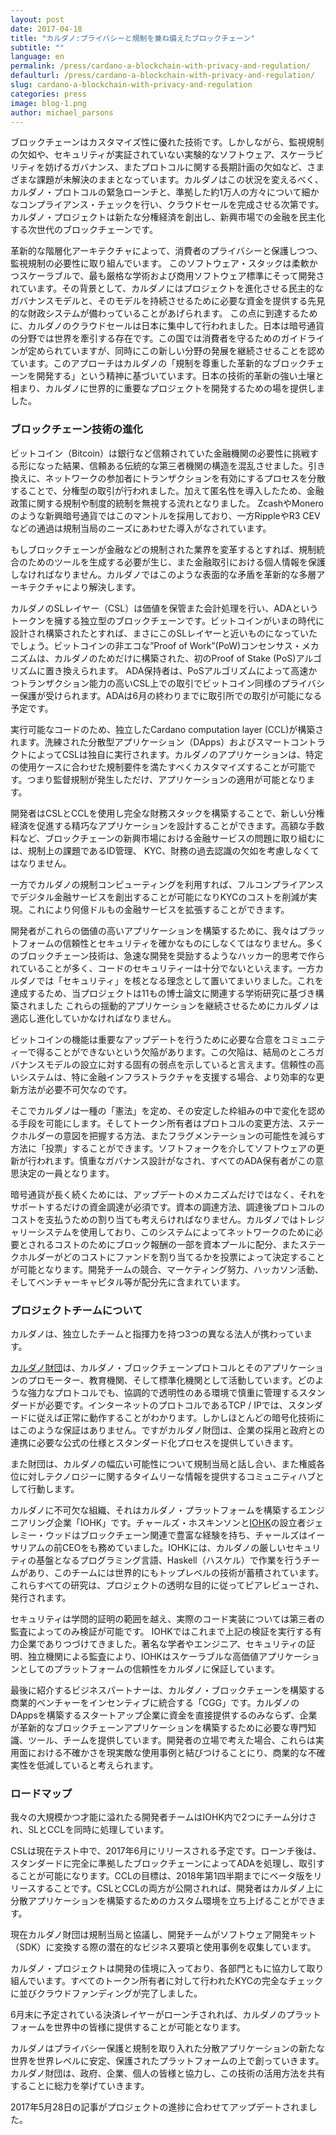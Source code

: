 ```yaml
---
layout: post
date: 2017-04-18
title: "カルダノ:プライバシーと規制を兼ね備えたブロックチェーン"
subtitle: ""
language: en
permalink: /press/cardano-a-blockchain-with-privacy-and-regulation/
defaulturl: /press/cardano-a-blockchain-with-privacy-and-regulation/
slug: cardano-a-blockchain-with-privacy-and-regulation
categories: press
image: blog-1.png
author: michael_parsons
---
```


ブロックチェーンはカスタマイズ性に優れた技術です。しかしながら、監視規制の欠如や、セキュリティが実証されていない実験的なソフトウェア、スケーラビリティを妨げるガバナンス、またプロトコルに関する長期計画の欠如など、さまざまな課題が未解決のままとなっています。カルダノはこの状況を変えるべく、カルダノ・プロトコルの緊急ローンチと、準拠した約1万人の方々について細かなコンプライアンス・チェックを行い、クラウドセールを完成させる次第です。カルダノ・プロジェクトは新たな分権経済を創出し、新興市場での金融を民主化する次世代のブロックチェーンです。

革新的な階層化アーキテクチャによって、消費者のプライバシーと保護しつつ、監視規制の必要性に取り組んでいます。
このソフトウェア・スタックは柔軟かつスケーラブルで、最も厳格な学術および商用ソフトウェア標準にそって開発されています。その背景として、カルダノにはプロジェクトを進化させる民主的なガバナンスモデルと、そのモデルを持続させるために必要な資金を提供する先見的な財政システムが備わっていることがあげられます<!--break-->。
この点に到達するために、カルダノのクラウドセールは日本に集中して行われました。日本は暗号通貨の分野では世界を牽引する存在です。この国では消費者を守るためのガイドラインが定められていますが、同時にこの新しい分野の発展を継続させることを認めています。このアプローチはカルダノの「規制を尊重した革新的なブロックチェーンを開発する」という精神に基づいています。日本の技術的革新の強い土壌と相まり、カルダノに世界的に重要なプロジェクトを開発するための場を提供しました。

### ブロックチェーン技術の進化

ビットコイン（Bitcoin）は銀行など信頼されていた金融機関の必要性に挑戦する形になった結果、信頼ある伝統的な第三者機関の構造を混乱させました。引き換えに、ネットワークの参加者にトランザクションを有効にするプロセスを分散することで、分権型の取引が行われました。加えて匿名性を導入したため、金融政策に関する規制や制度的統制を無視する流れとなりました。 ZcashやMoneroのような新興暗号通貨ではこのマントルを採用しており、一方RippleやR3 CEVなどの通過は規制当局のニーズにあわせた導入がなされています。

もしブロックチェーンが金融などの規制された業界を変革するとすれば、規制統合のためのツールを生成する必要が生じ、また金融取引における個人情報を保護しなければなりません。カルダノではこのような表面的な矛盾を革新的な多層アーキテクチャにより解決します。

カルダノのSLレイヤー（CSL）は価値を保管また会計処理を行い、ADAというトークンを擁する独立型のブロックチェーンです。ビットコインがいまの時代に設計され構築されたとすれば、まさにこのSLレイヤーと近いものになっていたでしょう。ビットコインの非エコな”Proof of Work”(PoW)コンセンサス・メカニズムは、カルダノのためだけに構築された、初のProof of Stake (PoS)アルゴリズムに置き換えられます。 ADA保持者は、PoSアルゴリズムによって高速かつトランザクション能力の高いCSL上での取引でビットコイン同様のプライバシー保護が受けられます。ADAは6月の終わりまでに取引所での取引が可能になる予定です。

実行可能なコードのため、独立したCardano computation layer (CCL)が構築されます。洗練された分散型アプリケーション（DApps）およびスマートコントラクトによってCSLは独自に実行されます。カルダノのアプリケーションは、特定の使用ケースに合わせた規制要件を満たすべくカスタマイズすることが可能です。つまり監督規制が発生しただけ、アプリケーションの適用が可能となります。

開発者はCSLとCCLを使用し完全な財務スタックを構築することで、新しい分権経済を促進する精巧なアプリケーションを設計することができます。高額な手数料など、ブロックチェーンの新興市場における金融サービスの問題に取り組むには、規制上の課題であるID管理、 KYC、財務の過去認識の欠如を考慮しなくてはなりません。

一方でカルダノの規制コンピューティングを利用すれば、フルコンプライアンスでデジタル金融サービスを創出することが可能になりKYCのコストを削減が実現。これにより何億ドルもの金融サービスを拡張することができます。

開発者がこれらの価値の高いアプリケーションを構築するために、我々はプラットフォームの信頼性とセキュリティを確かなものにしなくてはなりません。多くのブロックチェーン技術は、急速な開発を奨励するようなハッカー的思考で作られていることが多く、コードのセキュリティーは十分でないといえます。一方カルダノでは「セキュリティ」を核となる理念として置いてまいりました。これを達成するため、当プロジェクトは11もの博士論文に関連する学術研究に基づき構築されました
これらの揺動的アプリケーションを継続させるためにカルダノは適応し進化していかなければなりません。 

ビットコインの機能は重要なアップデートを行うために必要な合意をコミュニティーで得ることができないという欠陥があります。この欠陥は、結局のところガバナンスモデルの設立に対する固有の弱点を示していると言えます。信頼性の高いシステムは、特に金融インフラストラクチャを支援する場合、より効率的な更新方法が必要不可欠なのです。

そこでカルダノは一種の「憲法」を定め、その安定した枠組みの中で変化を認める手段を可能にします。そしてトークン所有者はプロトコルの変更方法、ステークホルダーの意図を把握する方法、またフラグメンテーションの可能性を減らす方法に「投票」することができます。ソフトフォークを介してソフトウェアの更新が行われます。慎重なガバナンス設計がなされ、すべてのADA保有者がこの意思決定の一員となります。

暗号通貨が長く続くためには、アップデートのメカニズムだけではなく、それをサポートするだけの資金調達が必須です。資本の調達方法、調達後プロトコルのコストを支払うための割り当ても考えらければなりません。カルダノではトレジャリーシステムを使用しており、このシステムによってネットワークのために必要とされるコストのためにブロック報酬の一部を資本プールに配分、またステークホルダーがどのコストにファンドを割り当てるかを投票によって決定することが可能となります。開発チームの競合、マーケティング努力、ハッカソン活動、そしてベンチャーキャピタル等が配分先に含まれています。

### プロジェクトチームについて

カルダノは、独立したチームと指揮力を持つ3つの異なる法人が携わっています。

[カルダノ財団](http://cardanofoundation.org)は、カルダノ・ブロックチェーンプロトコルとそのア​​プリケーションのプロモーター、教育機関、そして標準化機関として活動しています。どのような強力なプロトコルでも、協調的で透明性のある環境で慎重に管理するスタンダードが必要です。インターネットのプロトコルであるTCP / IPでは、スタンダードに従えば正常に動作することがわかります。しかしほとんどの暗号化技術にはこのような保証はありません。ですがカルダノ財団は、企業の採用と政府との連携に必要な公式の仕様とスタンダード化プロセスを提供していきます。

また財団は、カルダノの幅広い可能性について規制当局と話し合い、また権威各位に対しテクノロジーに関するタイムリーな情報を提供するコミュニティハブとして行動します。

カルダノに不可欠な組織、それはカルダノ・プラットフォームを構築するエンジニアリング企業「IOHK」です。チャールズ・ホスキンソンと[IOHK](http://iohk.io)の設立者ジェレミー・ウッドはブロックチェーン関連で豊富な経験を持ち、チャールズはイーサリアムの前CEOをも務めていました。IOHKには、カルダノの厳しいセキュリティの基盤となるプログラミング言語、Haskell（ハスケル）で作業を行うチームがあり、このチームには世界的にもトップレベルの技術が蓄積されています。これらすべての研究は、プロジェクトの透明な目的に従ってピアレビューされ、発行されます。

セキュリティは学問的証明の範囲を越え、実際のコード実装については第三者の監査によってのみ検証が可能です。 IOHKではこれまで上記の検証を実行する有力企業でありつづけてきました。著名な学者やエンジニア、セキュリティの証明、独立機関による監査により、IOHKはスケーラブルな高価値アプリケーションとしてのプラットフォームの信頼性をカルダノに保証しています。

最後に紹介するビジネスパートナーは、カルダノ・ブロックチェーンを構築する商業的ベンチャーをインセンティブに統合する「CGG」です。カルダノのDAppsを構築するスタートアップ企業に資金を直接提供するのみならず、企業が革新的なブロックチェーンアプリケーションを構築するために必要な専門知識、ツール、チームを提供しています。開発者の立場で考えた場合、これらは実用面における不確かさを現実敵な使用事例と結びつけることにり、商業的な不確実性を低減していると考えられます。

### ロードマップ

我々の大規模かつ才能に溢れたる開発者チームはIOHK内で2つにチーム分けされ、SLとCCLを同時に処理しています。

CSLは現在テスト中で、2017年6月にリリースされる予定です。ローンチ後は、スタンダードに完全に準拠したブロックチェーンによってADAを処理し、取引することが可能になります。CCLの目標は、2018年第1四半期までにベータ版をリリースすることです。CSLとCCLの両方が公開されれば、開発者はカルダノ上に分散アプリケーションを構築するためのカスタム環境を立ち上げることができます。

現在カルダノ財団は規制当局と協議し、開発チームがソフトウェア開発キット（SDK）に変換する際の潜在的なビジネス要項と使用事例を収集しています。

カルダノ・プロジェクトは開発の佳境に入っており、各部門ともに協力して取り組んでいます。すべてのトークン所有者に対して行われたKYCの完全なチェックに並びクラウドファンディングが完了しました。

6月末に予定されている決済レイヤーがローンチされれば、カルダノのプラットフォームを世界中の皆様に提供することが可能となります。

カルダノはプライバシー保護と規制を取り入れた分散アプリケーションの新たな世界を世界レベルに安定、保護されたプラットフォームの上で創っていきます。カルダノ財団は、政府、企業、個人の皆様と協力し、この技術の活用方法を共有することに総力を挙げていきます。

2017年5月28日の記事がプロジェクトの進捗に合わせてアップデートされました。

